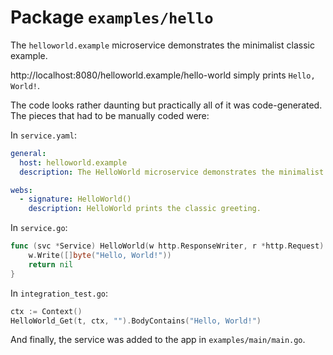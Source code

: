 # Package `examples/hello`

The `helloworld.example` microservice demonstrates the minimalist classic example.

http://localhost:8080/helloworld.example/hello-world simply prints `Hello, World!`.

The code looks rather daunting but practically all of it was code-generated. The pieces that had to be manually coded were:

In `service.yaml`:

```yaml
general:
  host: helloworld.example
  description: The HelloWorld microservice demonstrates the minimalist classic example.

webs:
  - signature: HelloWorld()
    description: HelloWorld prints the classic greeting.
```

In `service.go`:

```go
func (svc *Service) HelloWorld(w http.ResponseWriter, r *http.Request) (err error) {
	w.Write([]byte("Hello, World!"))
	return nil
}
```

In `integration_test.go`:

```go
ctx := Context()
HelloWorld_Get(t, ctx, "").BodyContains("Hello, World!")
```

And finally, the service was added to the app in `examples/main/main.go`.
